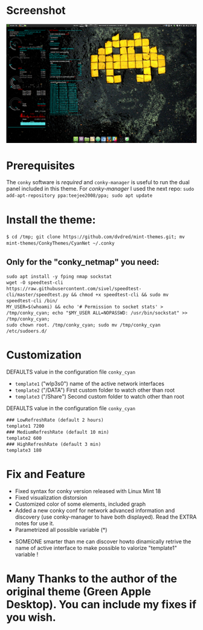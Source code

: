 # Screenshot
![screenshot.png](./screenshot.png)

# Prerequisites
The ```conky``` software is *required* and ```conky-manager``` is useful to run the dual panel included in this theme.
For *conky-manager* I used the next repo:
```sudo add-apt-repository ppa:teejee2008/ppa; sudo apt update```

# Install the theme:
```$ cd /tmp; git clone https://github.com/dvdred/mint-themes.git; mv mint-themes/ConkyThemes/CyanNet ~/.conky```

## Only for the "conky_netmap" you need:

```
sudo apt install -y fping nmap sockstat
wget -O speedtest-cli https://raw.githubusercontent.com/sivel/speedtest-cli/master/speedtest.py && chmod +x speedtest-cli && sudo mv speedtest-cli /bin/
MY_USER=$(whoami) && echo '# Permission to socket stats' > /tmp/conky_cyan; echo "$MY_USER ALL=NOPASSWD: /usr/bin/sockstat" >> /tmp/conky_cyan;
sudo chown root. /tmp/conky_cyan; sudo mv /tmp/conky_cyan /etc/sudoers.d/
```

# Customization
DEFAULTS value in the configuration file ```conky_cyan```
- ```template1``` ("wlp3s0") name of the active network interfaces
- ```template2``` ("/DATA") First custom folder to watch other than root
- ```template3``` ("/Share") Second custom folder to watch other than root

DEFAULTS value in the configuration file ```conky_cyan```

```
### LowRefreshRate (default 2 hours)
template1 7200
### MediumRefreshRate (default 10 min)
template2 600
### HighRefreshRate (default 3 min)
template3 180
```

# Fix and Feature

- Fixed syntax for conky version released with Linux Mint 18
- Fixed visualization distorsion
- Customized color of some elements, included graph
- Added a new conky conf for network advanced information and discovery (use conky-manager to have both displayed). Read the EXTRA notes for use it.
- Parametrized all possible variable (*)
* SOMEONE smarter than me can discover howto dinamically retrive the name of active interface to make possible to valorize "template1" variable !

# Many Thanks to the author of the original theme (Green Apple Desktop). You can include my fixes if you wish.
